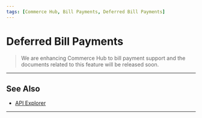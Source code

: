 ```yaml
---
tags: [Commerce Hub, Bill Payments, Deferred Bill Payments]
---
```


# Deferred Bill Payments

<!-- theme: danger -->
> We are enhancing Commerce Hub to bill payment support and the documents related to this feature will be released soon.

---

## See Also

- [API Explorer](../api/?type=post&path=/payments/v1/charges)

---

